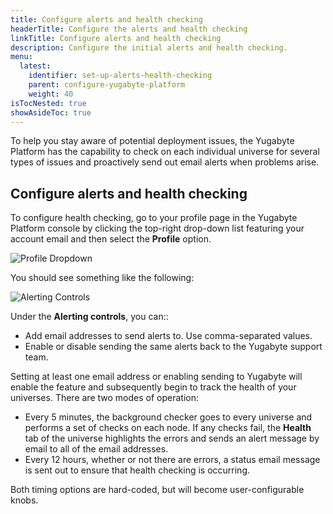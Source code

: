 ```yaml
---
title: Configure alerts and health checking
headerTitle: Configure the alerts and health checking
linkTitle: Configure alerts and health checking
description: Configure the initial alerts and health checking.
menu:
  latest:
    identifier: set-up-alerts-health-checking
    parent: configure-yugabyte-platform
    weight: 40
isTocNested: true
showAsideToc: true
---
```


To help you stay aware of potential deployment issues, the Yugabyte Platform has the capability to check on each individual universe for several types of issues and proactively send out email alerts when problems arise.

## Configure alerts and health checking

To configure health checking, go to your profile page in the Yugabyte Platform console by clicking the top-right drop-down list featuring your account email and then select the **Profile** option.

![Profile Dropdown](/images/ee/health/profile-button.png)

You should see something like the following:

![Alerting Controls](/images/ee/health/alerting-controls.png)

Under the **Alerting controls**, you can::

- Add email addresses to send alerts to. Use comma-separated values.
- Enable or disable sending the same alerts back to the Yugabyte support team.

Setting at least one email address or enabling sending to Yugabyte will enable the feature and subsequently begin to track the health of your universes. There are two modes of operation:

- Every 5 minutes, the background checker goes to every universe and performs a set of checks on each node. If any checks fail, the **Health** tab of the universe highlights the errors and sends an alert message by email to all of the email addresses.
- Every 12 hours, whether or not there are errors, a status email message is sent out to ensure that health checking is occurring.

Both timing options are hard-coded, but will become user-configurable knobs.
